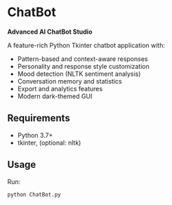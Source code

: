 # ChatBot

**Advanced AI ChatBot Studio**

A feature-rich Python Tkinter chatbot application with:

- Pattern-based and context-aware responses
- Personality and response style customization
- Mood detection (NLTK sentiment analysis)
- Conversation memory and statistics
- Export and analytics features
- Modern dark-themed GUI

## Requirements

- Python 3.7+
- tkinter, (optional: nltk)

## Usage

Run:

```bash
python ChatBot.py
```
